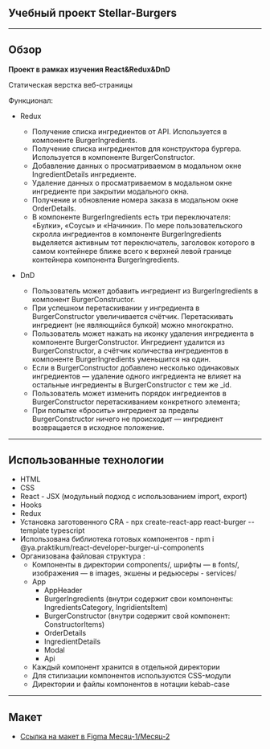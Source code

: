 ## Учебный проект Stellar-Burgers
___
## Обзор
**Проект в рамках изучения React&Redux&DnD**

Статическая верстка веб-страницы

Функционал:
 * Redux
 
   - Получение списка ингредиентов от API. Используется в компоненте BurgerIngredients.
   - Получение списка ингредиентов для конструктора бургера. Используется в компоненте BurgerConstructor.
   - Добавление данных о просматриваемом в модальном окне IngredientDetails ингредиенте.
   - Удаление данных о просматриваемом в модальном окне ингредиенте при закрытии модального окна.
   - Получение и обновление номера заказа в модальном окне OrderDetails.
   - В компоненте BurgerIngredients есть три переключателя: «Булки», «Соусы» и «Начинки». По мере пользовательского скролла ингредиентов в компоненте BurgerIngredients выделяется активным тот переключатель, заголовок которого в самом контейнере ближе всего к верхней левой границе контейнера компонента BurgerIngredients.
 * DnD
 
   - Пользователь может добавить ингредиент из BurgerIngredients в компонент BurgerConstructor.
   - При успешном перетаскивании у ингредиента в BurgerConstructor увеличивается счётчик. Перетаскивать ингредиент (не являющийся булкой) можно многократно.
   - Пользователь может нажать на иконку удаления ингредиента в компоненте BurgerConstructor. Ингредиент удалится из BurgerConstructor, а счётчик количества ингредиентов в компоненте BurgerIngredients уменьшится на один.
   - Если в BurgerConstructor добавлено несколько одинаковых ингредиентов — удаление одного ингредиента не влияет на остальные ингредиенты в BurgerConstructor с тем же _id.
   - Пользователь может изменить порядок ингредиентов в BurgerConstructor перетаскиванием конкретного элемента;
   - При попытке «бросить» ингредиент за пределы BurgerConstructor ничего не происходит — ингредиент возвращается в исходное положение.
___
## Использованные технологии
* HTML
* CSS
* React - JSX (модульный подход с использованием import, export)
* Hooks
* Redux
* Установка заготовенного CRA - npx create-react-app react-burger --template typescript 
* Использована библиотека готовых компонентов - npm i @ya.praktikum/react-developer-burger-ui-components 
* Организована файловая структура : 
  - Компоненты в директории components/, шрифты — в fonts/, изображения — в images, экшены и редьюсеры - services/
  - App
   	 - AppHeader
	 - BurgerIngredients (внутри содержит свои компоненты: IngredientsCategory, IngridientsItem)
	 - BurgerConstructor (внутри содержит свой компонент: ConstructorItems)
	 - OrderDetails
	 - IngredientDetails
	 - Modal
	 - Api
  - Каждый компонент хранится в отдельной директории
  - Для стилизации компонентов используются CSS-модули
  - Директории и файлы компонентов в нотации kebab-case

___
## Макет
* [Ссылка на макет в Figma Месяц-1/Месяц-2](https://www.figma.com/file/ocw9a6hNGeAejl4F3G9fp8/React-_-%D0%9F%D1%80%D0%BE%D0%B5%D0%BA%D1%82%D0%BD%D1%8B%D0%B5-%D0%B7%D0%B0%D0%B4%D0%B0%D1%87%D0%B8-(3-%D0%BC%D0%B5%D1%81%D1%8F%D1%86%D0%B0)_external_link?node-id=0%3A1)

